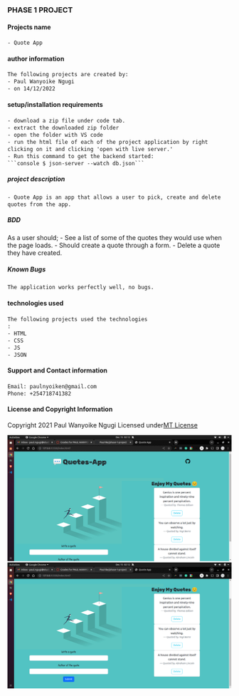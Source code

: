### PHASE 1 PROJECT
#### Projects name
    - Quote App
#### author information
    The following projects are created by:
    - Paul Wanyoike Ngugi
    - on 14/12/2022
#### setup/installation requirements
    - download a zip file under code tab.
    - extract the downloaded zip folder
    - open the folder with VS code
    - run the html file of each of the project application by right clicking on it and clicking 'open with live server.'
    - Run this command to get the backend started:
    ```console $ json-server --watch db.json```
##### project description
    - Quote App is an app that allows a user to pick, create and delete quotes from the app.
##### BDD
As a user should;
    - See a list of some of the quotes they would use when the page loads.
    - Should create a quote through a form.
    - Delete a quote they have created.
##### Known Bugs
    The application works perfectly well, no bugs.
#### technologies used
    The following projects used the technologies
    :
    - HTML
    - CSS
    - JS
    - JSON
#### Support and Contact information
    Email: paulnyoiken@gmail.com
    Phone: +254718741382
#### License and Copyright Information
Copyright 2021 Paul Wanyoike Ngugi Licensed under[MT License]('https://github.com/Paul-ike/phase-1-project/blob/main/LICENSE')


![Screenshot](./images/1.png)
![Screenshot](./images/2.png)